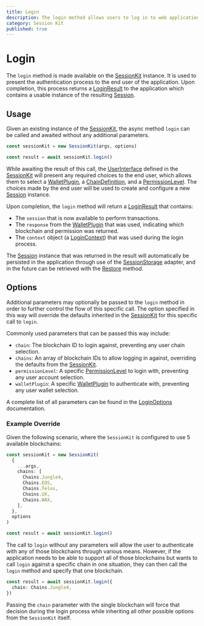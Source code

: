 ```yaml
---
title: Login
description: The login method allows users to log in to web applications using the Session Kit with an Antelope blockchain based account.
category: Session Kit
published: true
---
```


# Login

The `login` method is made available on the [SessionKit](/docs/sessionkit/session-kit-factory) instance. It is used to present the authentication process to the end user of the application. Upon completion, this process returns a [LoginResult](/docs/sessionkit/login-result) to the application which contains a usable instance of the resulting [Session](/docs/sessionkit/session).

## Usage

Given an existing instance of the [SessionKit](/docs/sessionkit/session-kit-factory), the async method `login` can be called and awaited without any additional parameters.

```ts
const sessionKit = new SessionKit(args, options)

const result = await sessionKit.login()
```

While awaiting the result of this call, the [UserInterface](/docs/sessionkit/plugin-user-interface) defined in the [SessionKit](/docs/sessionkit/session-kit-factory) will present any required choices to the end user, which allows them to select a [WalletPlugin](/docs/sessionkit/plugin-wallet), a [ChainDefinition](/docs/utilities/common-library#chaindefinition), and a [PermissionLevel](#). The choices made by the end user will be used to create and configure a new [Session](/docs/sessionkit/session) instance.

Upon completion, the `login` method will return a [LoginResult](/docs/sessionkit/login-result) that contains:

- The `session` that is now available to perform transactions.
- The `response` from the [WalletPlugin](/docs/sessionkit/plugin-wallet) that was used, indicating which blockchain and permission was returned.
- The `context` object (a [LoginContext](/docs/sessionkit/login-context)) that was used during the login process.

The [Session](/docs/sessionkit/session) instance that was returned in the result will automatically be persisted in the application through use of the [SessionStorage](/docs/sessionkit/session-storage) adapter, and in the future can be retrieved with the [Restore](/docs/sessionkit/restore) method.

## Options

Additional parameters may optionally be passed to the `login` method in order to further control the flow of this specific call. The option specified in this way will override the defaults inherited in the [SessionKit](/docs/sessionkit/session-kit-factory) for this specific call to `login`.

Commonly used parameters that can be passed this way include:

- `chain`: The blockchain ID to login against, preventing any user chain selection.
- `chains`: An array of blockchain IDs to allow logging in against, overriding the defaults from the [SessionKit](/docs/sessionkit/session-kit-factory).
- `permissionLevel`: A specific [PermissionLevel](#) to login with, preventing any user account selection.
- `walletPlugin`: A specific [WalletPlugin](/docs/sessionkit/plugin-wallet) to authenticate with, preventing any user wallet selection.

A complete list of all parameters can be found in the [LoginOptions](https://wharfkit.github.io/session/interfaces/LoginOptions.html) documentation.

### Example Override

Given the following scenario, where the `SessionKit` is configured to use 5 available blockchains:

```ts
const sessionKit = new SessionKit(
  {
    ...args,
    chains: [
      Chains.Jungle4,
      Chains.EOS,
      Chains.Telos,
      Chains.UX,
      Chains.WAX,
    ],
  },
  options
)

const result = await sessionKit.login()
```

The call to `login` without any parameters will allow the user to authenticate with any of those blockchains through various means. However, if the application needs to be able to support all of those blockchains but wants to call `login` against a specific chain in one situation, they can then call the `login` method and specify that one blockchain.

```ts
const result = await sessionKit.login({
  chain: Chains.Jungle4,
})
```

Passing the `chain` parameter with the single blockchain will force that decision during the login process while inheriting all other possible options from the `SessionKit` itself.
